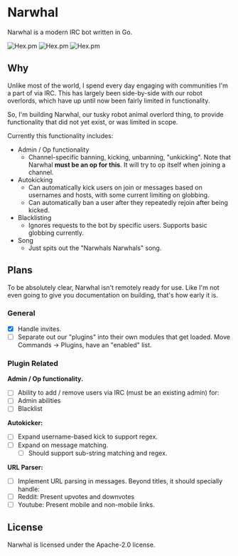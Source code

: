 # Narwhal

Narwhal is a modern IRC bot written in Go.

![Hex.pm](https://img.shields.io/badge/irc-%23narwhal--bot%20on%20freenode-green.svg)
![Hex.pm](https://img.shields.io/badge/alpha-0.1-red.svg)
![Hex.pm](https://img.shields.io/hexpm/l/plug.svg)

## Why

Unlike most of the world, I spend every day engaging with communities I'm a part of via IRC. This has largely been side-by-side with our robot overlords, which have up until now been fairly limited in functionality.

So, I'm building Narwhal, our tusky robot animal overlord thing, to provide functionality that did not yet exist, or was limited in scope. 

Currently this functionality includes:

- Admin / Op functionality
  - Channel-specific banning, kicking, unbanning, "unkicking". Note that Narwhal **must be an op for this**. It will try to op itself when joining a channel.
- Autokicking
  - Can automatically kick users on join or messages based on usernames and hosts, with some current limiting on globbing.
  - Can automatically ban a user after they repeatedly rejoin after being kicked.
- Blacklisting
  - Ignores requests to the bot by specific users. Supports basic globbing currently.
- Song
  - Just spits out the "Narwhals Narwhals" song.

## Plans

To be absolutely clear, Narwhal isn't remotely ready for use. Like I'm not even going to give you documentation on building, that's how early it is.

### General

- [x] Handle invites.
- [ ] Separate out our "plugins" into their own modules that get loaded. Move Commands -> Plugins, have an "enabled" list.

### Plugin Related

**Admin / Op functionality.**

- [ ] Ability to add / remove users via IRC (must be an existing admin) for:
 - [ ] Admin abilities
 - [ ] Blacklist

**Autokicker:**

- [ ] Expand username-based kick to support regex.
- [ ] Expand on message matching.
  - [ ] Should support sub-string matching and regex.

**URL Parser:**

- [ ] Implement URL parsing in messages. Beyond titles, it should specially handle:
 - [ ] Reddit: Present upvotes and downvotes
 - [ ] Youtube: Present mobile and non-mobile links.

## License

Narwhal is licensed under the Apache-2.0 license.